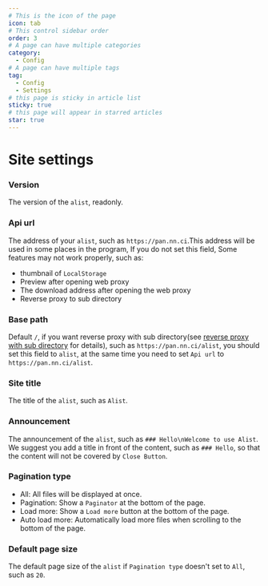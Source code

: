 ```yaml
---
# This is the icon of the page
icon: tab
# This control sidebar order
order: 3
# A page can have multiple categories
category:
  - Config
# A page can have multiple tags
tag:
  - Config
  - Settings
# this page is sticky in article list
sticky: true
# this page will appear in starred articles
star: true
---
```


# Site settings

### Version

The version of the `alist`, readonly.

### Api url

The address of your `alist`, such as `https://pan.nn.ci`.This address will be used in some places in the program, If you do not set this field, Some features may not work properly, such as:
- thumbnail of `LocalStorage`
- Preview after opening web proxy
- The download address after opening the web proxy
- Reverse proxy to sub directory

### Base path

Default `/`, if you want reverse proxy with sub directory(see [reverse proxy with sub directory](../faq/howto.md#how-to-reverse-proxy-with-sub-directory) for details), such as `https://pan.nn.ci/alist`, you should set this field to `alist`, at the same time you need to set `Api url` to `https://pan.nn.ci/alist`.

### Site title

The title of the `alist`, such as `Alist`.

### Announcement

The announcement of the `alist`, such as `### Hello\nWelcome to use Alist`. We suggest you add a title in front of the content, such as `### Hello`, so that the content will not be covered by `Close Button`.

### Pagination type

- All: All files will be displayed at once.
- Pagination: Show a `Paginator` at the bottom of the page.
- Load more: Show a `Load more` button at the bottom of the page.
- Auto load more: Automatically load more files when scrolling to the bottom of the page.

### Default page size

The default page size of the `alist` if `Pagination type` doesn't set to `All`, such as `20`.
